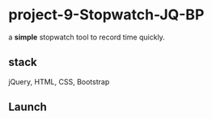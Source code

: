 # project-9-Stopwatch-JQ-BP

a **simple** stopwatch tool to record time quickly.

## stack

jQuery, HTML, CSS, Bootstrap

## Launch
